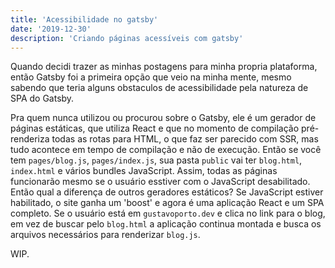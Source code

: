```yaml
---
title: 'Acessibilidade no gatsby'
date: '2019-12-30'
description: 'Criando páginas acessíveis com gatsby'
---
```


Quando decidi trazer as minhas postagens para minha propria plataforma, então Gatsby foi a primeira opção que veio na minha mente, mesmo sabendo que teria alguns obstaculos de acessibilidade pela natureza de SPA do Gatsby.

Pra quem nunca utilizou ou procurou sobre o Gatsby, ele é um gerador de páginas estáticas, que utiliza React e que no momento de compilação pré-renderiza todas as rotas para HTML, o que faz ser parecido com SSR, mas tudo acontece em tempo de compilação e não de execução. Então se você tem `pages/blog.js`, `pages/index.js`, sua pasta `public` vai ter `blog.html`, `index.html` e vários bundles JavaScript. Assim, todas as páginas funcionarão mesmo se o usuário esstiver com o JavaScript desabilitado.
Então qual a diferença de outros geradores estáticos?
Se JavaScript estiver habilitado, o site ganha um 'boost' e agora é uma aplicação React e um SPA completo. Se o usuário está em `gustavoporto.dev` e clica no link para o blog, em vez de buscar pelo `blog.html` a aplicação continua montada e busca os arquivos necessários para renderizar `blog.js`.

WIP.
